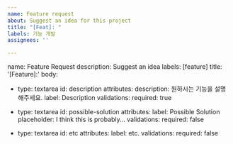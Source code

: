```yaml
---
name: Feature request
about: Suggest an idea for this project
title: "[Feat]: "
labels: 기능 개발
assignees: ''

---
```


name: Feature Request
description: Suggest an idea
labels: [feature]
title: '[Feature]:'
body:
  - type: textarea
    id: description
    attributes:
      description: 원하시는 기능을 설명해주세요.
      label: Description
    validations:
      required: true

  - type: textarea
    id: possible-solution
    attributes:
      label: Possible Solution
      placeholder: I think this is probably...
    validations:
      required: false

  - type: textarea
    id: etc
    attributes:
      label: etc.
    validations:
      required: false
